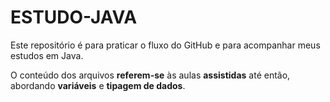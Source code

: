# ESTUDO-JAVA

Este repositório é para praticar o fluxo do GitHub e para acompanhar meus estudos em Java.

O conteúdo dos arquivos **referem-se** às aulas **assistidas** até então, abordando **variáveis** e **tipagem de dados**.
